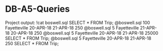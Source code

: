 # DB-A5-Queries
Project output:
!cat boswell.sql
SELECT * FROM Trip;
@boswell.sql
100
Fayetteville
20-APR-18
21-APR-18
250
@boswell.sql
5
Fayetteville
21-APR-18
20-APR-18
250
@boswell.sql
5
Fayetteville
20-APR-18
21-APR-18
25000
SELECT * FROM Trip;
@boswell.sql
5
Fayetteville
20-APR-18
21-APR-18
250
SELECT * FROM Trip;